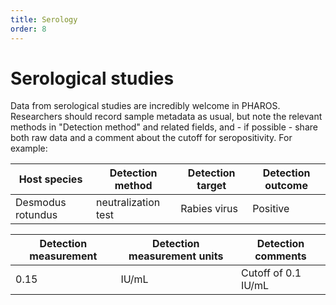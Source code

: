 ```yaml
---
title: Serology
order: 8
---
```


# Serological studies

Data from serological studies are incredibly welcome in PHAROS. Researchers should record sample metadata as usual, but note the relevant methods in "Detection method" and related fields, and - if possible - share both raw data and a comment about the cutoff for seropositivity. For example:


| Host species      | Detection method    | Detection target | Detection outcome | 
|-------------------|---------------------|------------------|-------------------|
| Desmodus rotundus | neutralization test |  Rabies virus  | Positive          | 

| Detection measurement | Detection measurement units | Detection comments            |
|-----------------------|-----------------------------|---------------------|
| 0.15                  | IU/mL                       | Cutoff of 0.1 IU/mL |

